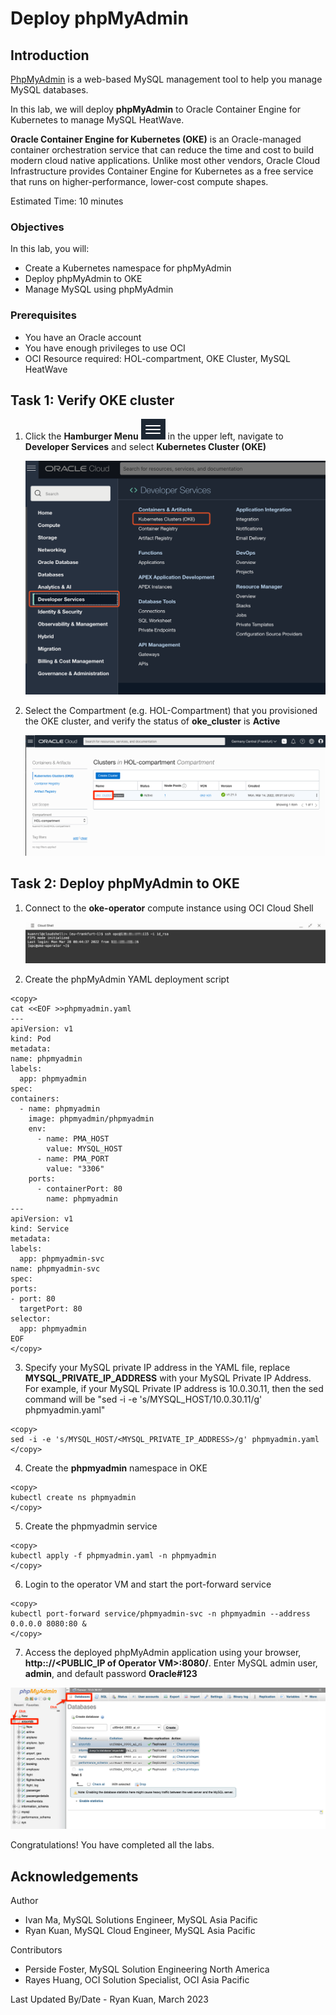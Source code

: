 # Deploy phpMyAdmin

## Introduction

[PhpMyAdmin](https://www.phpmyadmin.net/) is a web-based MySQL management tool to help you manage MySQL databases.

In this lab, we will deploy **phpMyAdmin** to Oracle Container Engine for Kubernetes to manage MySQL HeatWave.

**Oracle Container Engine for Kubernetes (OKE)** is an Oracle-managed container orchestration service that can reduce the time and cost to build modern cloud native applications. Unlike most other vendors, Oracle Cloud Infrastructure provides Container Engine for Kubernetes as a free service that runs on higher-performance, lower-cost compute shapes.

Estimated Time: 10 minutes

### Objectives

In this lab, you will:

* Create a Kubernetes namespace for phpMyAdmin
* Deploy phpMyAdmin to OKE
* Manage MySQL using phpMyAdmin

### Prerequisites

* You have an Oracle account
* You have enough privileges to use OCI
* OCI Resource required: HOL-compartment, OKE Cluster, MySQL HeatWave

## Task 1: Verify OKE cluster

1. Click the **Hamburger Menu** ![OCI Menu](images/hamburger.png) in the upper left, navigate to **Developer Services** and select **Kubernetes Cluster (OKE)**

    ![Navigate to OKE](images/navigate-to-oke.png)

2. Select the Compartment (e.g. HOL-Compartment) that you provisioned the OKE cluster, and verify the status of **oke_cluster** is **Active**

    ![Verify OKE](images/click-cluster.png)

## Task 2: Deploy phpMyAdmin to OKE

1. Connect to the **oke-operator** compute instance using OCI Cloud Shell

    ![Connect to VM](images/connect-to-vm.png)

2. Create the phpMyAdmin YAML deployment script

  ```text
<copy>
cat <<EOF >>phpmyadmin.yaml
---
apiVersion: v1
kind: Pod
metadata:
  name: phpmyadmin
  labels:
    app: phpmyadmin
spec:
  containers:
    - name: phpmyadmin
      image: phpmyadmin/phpmyadmin
      env:
        - name: PMA_HOST
          value: MYSQL_HOST
        - name: PMA_PORT
          value: "3306"
      ports:
        - containerPort: 80
          name: phpmyadmin
---
apiVersion: v1
kind: Service
metadata:
  labels:
    app: phpmyadmin-svc
  name: phpmyadmin-svc
spec:
  ports:
  - port: 80
    targetPort: 80
  selector:
    app: phpmyadmin
EOF
</copy>
```

3. Specify your MySQL private IP address in the YAML file, replace **MYSQL&#95;PRIVATE&#95;IP&#95;ADDRESS** with your MySQL Private IP Address. For example, if your MySQL Private IP address is 10.0.30.11, then the sed command will be "sed -i -e 's/MYSQL_HOST/10.0.30.11/g' phpmyadmin.yaml"

  ```text
 <copy>
 sed -i -e 's/MYSQL_HOST/<MYSQL_PRIVATE_IP_ADDRESS>/g' phpmyadmin.yaml
 </copy>
 ```

4. Create the **phpmyadmin** namespace in OKE

  ```text
 <copy>
 kubectl create ns phpmyadmin
 </copy>
 ```

5. Create the phpmyadmin service

  ```text
 <copy>
 kubectl apply -f phpmyadmin.yaml -n phpmyadmin
 </copy>
```

6. Login to the operator VM and start the port-forward service

  ```text
<copy>
kubectl port-forward service/phpmyadmin-svc -n phpmyadmin --address 0.0.0.0 8080:80 &
</copy>
```

7. Access the deployed phpMyAdmin application using your browser, **http:://&lt;PUBLIC&#95;IP of Operator VM&gt;:8080/**. Enter MySQL admin user, **admin**, and default password **Oracle#123**

  ![PhpMyAdmin](images/phpmyadmin.png)

  Congratulations! You have completed all the labs.

## Acknowledgements

Author

* Ivan Ma, MySQL Solutions Engineer, MySQL Asia Pacific
* Ryan Kuan, MySQL Cloud Engineer, MySQL Asia Pacific

Contributors

* Perside Foster, MySQL Solution Engineering North America
* Rayes Huang, OCI Solution Specialist, OCI Asia Pacific

Last Updated By/Date - Ryan Kuan, March 2023
